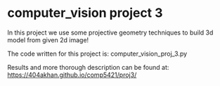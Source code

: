 # computer_vision project 3

In this project we use some projective geometry techniques to build 3d model from given 2d image!

The code written for this project is: computer_vision_proj_3.py

Results and more thorough description can be found at: https://404akhan.github.io/comp5421/proj3/


